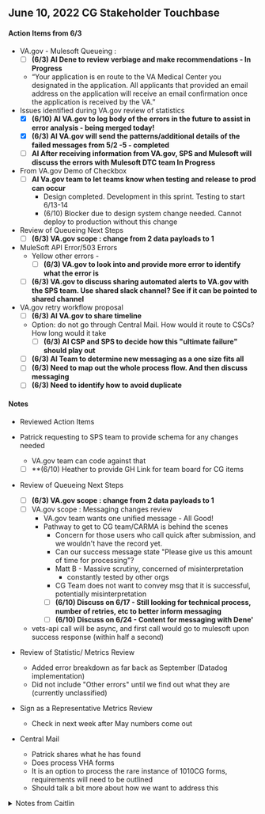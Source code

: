 ## June 10, 2022 CG Stakeholder Touchbase

#### Action Items from 6/3
- VA.gov - Mulesoft Queueing : 
     - [ ] **(6/3) AI Dene to review verbiage and make recommendations - In Progress**
     - “Your application is en route to the VA Medical Center you designated in the application. All applicants that provided an email address on the application will receive an email confirmation once the application is received by the VA.”
- Issues identified during VA.gov review of statistics
     - [x] **(6/10) AI VA.gov to log body of the errors in the future to assist in error analysis - being merged today!**
     - [x] **(6/3) AI VA.gov will send the patterns/additional details of the failed messages from 5/2 -5 - completed**
     - [ ] **AI After receiving information from VA.gov, SPS and Mulesoft will discuss the errors with Mulesoft DTC team In Progress**
- From VA.gov Demo of Checkbox
     - [ ] **AI Va.gov team to let teams know when testing and release to prod can occur**
          - Design completed. Development in this sprint.  Testing to start 6/13-14
          - (6/10) Blocker due to design system change needed. Cannot deploy to production without this change
 - Review of Queueing Next Steps
     - [ ] **(6/3) VA.gov scope : change from 2 data payloads to 1**
- MuleSoft API Error/503 Errors
     - Yellow other errors - 
          - [ ] **(6/3) VA.gov to look into and provide more error to identify what the error is**
     - [ ] **(6/3) VA.gov to discuss sharing automated alerts to VA.gov with the SPS team. Use shared slack channel? See if it can be pointed to shared channel**
- VA.gov retry workflow proposal
     - [ ] **(6/3) AI VA.gov to share timeline**
     - Option: do not go through Central Mail. How would it route to CSCs? How long would it take
          - [ ] **(6/3) AI CSP and SPS to decide how this "ultimate failure" should play out**
     - [ ] **(6/3) AI Team to determine new messaging as a one size fits all**
     - [ ] **(6/3) Need to map out the whole process flow. And then discuss messaging**
     - [ ] **(6/3) Need to identify how to avoid duplicate**

#### Notes
- Reviewed Action Items
- Patrick requesting to SPS team to provide schema for any changes needed
     - VA.gov team can code against that
     - [ ] **(6/10) Heather to provide GH Link for team board for CG items
- Review of Queueing Next Steps
     - [ ] **(6/3) VA.gov scope : change from 2 data payloads to 1**
     - [ ] VA.gov scope : Messaging changes review
          - VA.gov team wants one unified message - All Good!
          - Pathway to get to CG team/CARMA is behind the scenes
               -  Concern for those users who call quick after submission, and we wouldn't have the record yet.
               -  Can our success message state "Please give us this amount of time for processing"?
               -  Matt B - Massive scrutiny, concerned of misinterpretation
                    -  constantly tested by other orgs
               -  CG Team does not want to convey msg that it is successful, potentially misinterpretation
               -  [ ] **(6/10) Discuss on 6/17 - Still looking for technical process, number of retries, etc to better inform messaging**
               -  [ ] **(6/10) Discuss on 6/24 - Content for messaging with Dene'**
     - vets-api call will be async, and first call would go to mulesoft upon success response (within half a second)

- Review of Statistic/ Metrics Review
     - Added error breakdown as far back as September (Datadog implementation)
     - Did not include "Other errors" until we find out what they are (currently unclassified)
- Sign as a Representative Metrics Review
     - Check in next week after May numbers come out
- Central Mail
     - Patrick shares what he has found
     - Does process VHA forms
     - It is an option to process the rare instance of 1010CG forms, requirements will need to be outlined
     - Should talk a bit more about how we want to address this

<details>
     <summary>Notes from Caitlin</summary>
     
**Notes**
 
Action Items from Last Week
- Issues identified during VA.gov review of statistics
     - [ ] **AI VA.gov to log body of the errors in the future to assist in error analysis - In Progress. VA.gov looking into setting up. VA.gov to share git hub page about error**
          - The ability to log the errors will release to prod today.
          - VA.gov sent Github link in the slide deck for submission errors in last week's PPT
     - [ ] **AI After receiving information from VA.gov, SPS and MuleSoft will discuss the errors with MuleSoft DTC team In Progress**
          - SPS has sent information to MuleSoft DTC. May seem like Salesforce downtime. Team still investigating
          - For the downtime on 6/11, VA.gov will post the offline message from ~12pm-12:05pm ET
 

- From VA.gov Demo of Checkbox - Check a box saying I Live in the Same Place as the Veteran. Reuse Address. UI Only Change
     - [ ] **AI Va.gov team to let teams know when testing and release to prod can occur**
          - Design completed. In this sprint, ending 6/14. Testing dates on 6/13-6/14
               - Blocker: Issue that is blocking the release to prod, but can test. Select component for state recognizes user input but not programmatic change of the value. Looks like state not selected even though has a value
                    - Conduct front end testing on VA.gov side only.
 

- Sign as a Representative - Flag to Send when Rep Signs in Place of Veteran (no UI side changes)
     - [ ] **AI Ramesh to confirm that if VA.gov goes into prod before us it will not break the current functionality (changes at the Mule layer to send to Salesforce layer? Will it break the current Mule flow?)**
          - Recommendation for future: CARMA/SPS maintain a schema so that VA.gov can code against
     - Ranga to send schema. VA.gov to agree to schema so that CARMA can code to schema - **Completed**
     - [ ] VA.gov notify when it can be in Staging testing environment, and release to prod date - In Progress
 

CARMA/VA.gov Access to Backlog Items

- [x] **Heather to give CARMA OIT and SPS access to backlog. OIT and SPS to enter VA.gov US into the backlog. Load supporting docs (technical and Visio). The refine with the whole team**
 

**Agenda**
- Review Action Items
- Review of Queueing Next Steps
     - SPS and CSP updated the Visio flow
     - Centralize Mail Portal - Patrick spoke with team. Thought processing digital 1010CG if VA.gov retries fail is SUPER possible for ultimate failures on VA.gov side
     - [ ] **AI Patrick to look into if VA.gov can store PII PHI**
     - Next Steps:
          - Meeting on 6/17 will focus purely on the technical discussion. Then, discuss messaging
 

- Review of Statistic/ Metrics Review
     - Breakdown for the reason for the errors - VA.gov to include going forward
     - [x] **AI VA.gov to share GitHub page about errors**
          - Errors display based on what the user is seeing/the cause of the issue
- Planned Downtime (Processing and messaging)
     - VA.gov has verbiage for planned outage "We're making some updates to this [application]. We're sorry its not working right now and we hope to be finished by [end of time]. Please check back soon"
     - VA.gov already gets MPI downtime messages. OIT and SPS to share just in case
          - [ ] **AI SPS and OIT to discuss if:**
               - Do we want any changes to the message
               - Should they automatically put the message and take down the 1010CG if MPI is planned to be down
     
     </details>
